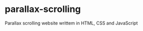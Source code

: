 parallax-scrolling
===========================

Parallax scrolling website writtem in HTML, CSS and JavaScript